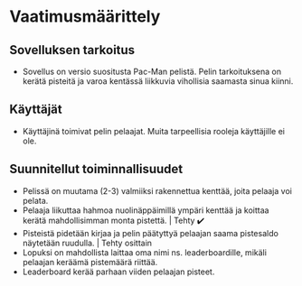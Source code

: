 # Vaatimusmäärittely

## Sovelluksen tarkoitus
- Sovellus on versio suositusta Pac-Man pelistä. Pelin tarkoituksena on kerätä pisteitä ja varoa kentässä liikkuvia vihollisia saamasta sinua kiinni. 

## Käyttäjät
- Käyttäjinä toimivat pelin pelaajat. Muita tarpeellisia rooleja käyttäjille ei ole.
 
## Suunnitellut toiminnallisuudet
- Pelissä on muutama (2-3) valmiiksi rakennettua kenttää, joita pelaaja voi pelata. 
- Pelaaja liikuttaa hahmoa nuolinäppäimillä ympäri kenttää ja koittaa kerätä mahdollisimman monta pistettä. | Tehty ✔️
- Pisteistä pidetään kirjaa ja pelin päätyttyä pelaajan saama pistesaldo näytetään ruudulla.  | Tehty osittain
- Lopuksi on mahdollista laittaa oma nimi ns. leaderboardille, mikäli pelaajan keräämä pistemäärä riittää.
- Leaderboard kerää parhaan viiden pelaajan pisteet.
